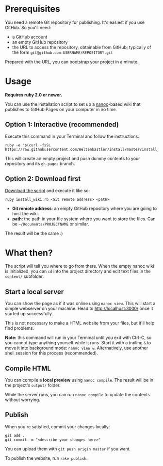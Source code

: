 # Prerequisites

You need a remote Git repository for publishing. It's easiest if you use GitHub. So you'll need:

* a GitHub account
* an empty GitHub repository
* the URL to access the repository, obtainable from GitHub; typically of the form `git@github.com:USERNAME/REPOSITORY.git`

Prepared with the URL, you can bootstrap your project in a minute.

# Usage

**Requires ruby 2.0 or newer.**

You can use the installation script to set up a [nanoc](http://nanoc.ws/)-based wiki that publishes to GitHub Pages on your computer in no time.

## Option 1: Interactive (recommended)

Execute this command in your Terminal and follow the instructions:

    ruby -e "$(curl -fsSL https://raw.githubusercontent.com/Weltenbastler/install/master/install_wiki.rb)"

This will create an empty project and push dummy contents to your repository and its `gh-pages` branch.

## Option 2: Download first

[Download the script](https://raw.githubusercontent.com/Weltenbastler/install/master/install_wiki.rb) and execute it like so:

    ruby install_wiki.rb <Git remote address> <path>
  
* **Git remote address**: an empty GitHub repository where you are going to host the wiki. 
* **path**: the path in your file system where you want to store the files. Can be `~/Documents/PROJECTNAME` or similar.

The result will be the same :)

# What then?

The script will tell you where to go from there. When the empty nanoc wiki is initialized, you can `cd` into the project directory and edit text files in the `content/` subfolder. 

## Start a local server

You can show the page as if it was online using `nanoc view`. This will start a simple webserver on your machine. Head to <http://localhost:3000/> once it started up successfully.

This is not necessary to make a HTML website from your files, but it'll help find problems.

**Note:** this command will run in your Terminal until you exit with Ctrl-C, so you cannot type anything yourself while it runs. Start it with a trailing `&` to move it into background mode: `nanoc view &`. Alternatively, use another shell session for this process (recommended).

## Compile HTML

You can compile a **local preview** using `nanoc compile`. The result will be in the project's `output/` folder.

While the server runs, you can run `nanoc compile` to update the contents without worrying.

## Publish
 
When you're satisfied, commit your changes locally:

    git add .
    git commit -m "<describe your changes here>"
    
You can upload them with `git push origin master` if you want.

To publish the website, run `rake publish`.
